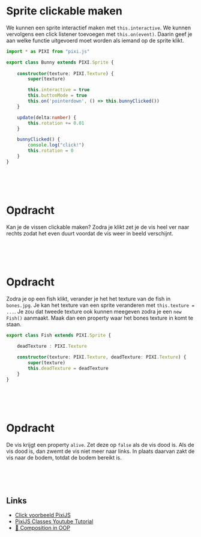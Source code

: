 # Sprite clickable maken

We kunnen een sprite interactief maken met `this.interactive`. We kunnen vervolgens een click listener toevoegen met `this.on(event)`. Daarin geef je aan welke functie uitgevoerd moet worden als iemand op de sprite klikt. 

```typescript
import * as PIXI from "pixi.js"

export class Bunny extends PIXI.Sprite {
    
    constructor(texture: PIXI.Texture) {
        super(texture)

        this.interactive = true
        this.buttonMode = true
        this.on('pointerdown', () => this.bunnyClicked())
    }

    update(delta:number) {
        this.rotation += 0.01
    }

    bunnyClicked() {
        console.log("click!")
        this.rotation = 0
    }
}
```

<br>
<br>
<br>

# Opdracht

Kan je de vissen clickable maken? Zodra je klikt zet je de vis heel ver naar rechts zodat het even duurt voordat de vis weer in beeld verschijnt. 

<br>
<br>
<br>

# Opdracht

Zodra je op een fish klikt, verander je het het texture van de fish in `bones.jpg`. Je kan het texture van een sprite veranderen met `this.texture = ...`. Je zou dat tweede texture ook kunnen meegeven zodra je een `new Fish()` aanmaakt. Maak dan een property waar het bones texture in komt te staan.

```typescript
export class Fish extends PIXI.Sprite {

    deadTexture : PIXI.Texture
    
    constructor(texture: PIXI.Texture, deadTexture: PIXI.Texture) {
        super(texture)
        this.deadTexture = deadTexture
    }
}
```

<br>
<br>
<br>

# Opdracht

De vis krijgt een property `alive`. Zet deze op `false` als de vis dood is. Als de vis dood is, dan zwemt de vis niet meer naar links. In plaats daarvan zakt de vis naar de bodem, totdat de bodem bereikt is. 

<br>
<br>
<br>

## Links

- [Click voorbeeld PixiJS](https://pixijs.io/examples/#/interaction/click.js)
- [PixiJS Classes Youtube Tutorial](https://www.youtube.com/watch?v=NG5qxx9Ij6Q)
- [:movie_camera: Composition in OOP](https://youtu.be/xTOhht5-eg0)
